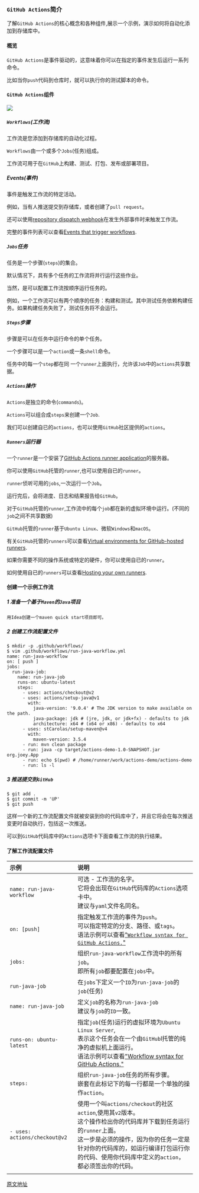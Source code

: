 ### `GitHub Actions`简介

了解`GitHub Actions`的核心概念和各种组件,展示一个示例，演示如何将自动化添加到存储库中。

#### 概览

`GitHub Actions`是事件驱动的，这意味着你可以在指定的事件发生后运行一系列命令。

比如当你`push`代码到仓库时，就可以执行你的测试脚本的命令。

#### `GitHub Actions`组件

![](https://docs.github.com/assets/images/help/images/overview-actions-design.png)

##### `Workflows`(工作流)

工作流是您添加到存储库的自动化过程。

`Workflows`由一个或多个`Jobs`(任务)组成。

工作流可用于在`GitHub`上构建、测试、打包、发布或部署项目。

##### Events(事件)

事件是触发工作流的特定活动。

例如，当有人推送提交到存储库，或者创建了`pull request`。

还可以使用[repository dispatch webhook](https://docs.github.com/en/free-pro-team@latest/rest/reference/repos#create-a-repository-dispatch-event)在发生外部事件时来触发工作流。

完整的事件列表可以查看[Events that trigger workflows](https://docs.github.com/en/free-pro-team@latest/actions/reference/events-that-trigger-workflows).

##### `Jobs`任务

任务是一个步骤(`steps`)的集合。

默认情况下，具有多个任务的工作流将并行运行这些作业。

当然，是可以配置工作流按顺序运行任务的。

例如，一个工作流可以有两个顺序的任务：构建和测试。其中测试任务依赖构建任务。如果构建任务失败了，测试任务将不会运行。

##### `Steps`步骤

步骤是可以在任务中运行命令的单个任务。

一个步骤可以是一个`action`或一条`shell`命令。

任务中的每一个`step`都在同 一个`runner`上面执行，允许该`Job`中的`actions`共享数据。

##### `Actions`操作

`Actions`是独立的命令(`commands`)。

`Actions`可以组合成`steps`来创建一个`Job`.

我们可以创建自已的`actions`，也可以使用`GitHub`社区提供的`actions`。

##### `Runners`运行器

一个`runner`是一个安装了[GitHub Actions runner application](https://github.com/actions/runner)的服务器。

你可以使用`GitHub`托管的`runner`,也可以使用自已的`runner`。

`runner`侦听可用的`jobs`,一次运行一个`Job`。

运行完后，会将进度、日志和结果报告给`GitHub`。

对于`GitHub`托管的`runner`,工作流中的每个`job`都在新的虚拟环境中运行。(不同的`job`之间不共享数据)

`GitHub`托管的`runner`基于`Ubuntu Linux`、微软`Windows`和`macOS`。

有关`GitHub`托管的`runners`可以查看[Virtual environments for GitHub-hosted runners](https://docs.github.com/en/free-pro-team@latest/actions/reference/virtual-environments-for-github-hosted-runners).

如果你需要不同的操作系统或特定的硬件，你可以使用自已的`runner`。

如何使用自已的`runners`可以查看[Hosting your own runners](https://docs.github.com/en/free-pro-team@latest/actions/hosting-your-own-runners).



#### 创建一个示例工作流

##### 1 准备一个基于`Maven`的`Java`项目

```
用Idea创建一个maven quick start项目即可。
```

##### 2 创建工作流配置文件

```shell
$ mkdir -p .github/workflows/
$ vim .github/workflows/run-java-workflow.yml
name: run-java-workflow
on: [ push ]
jobs:
  run-java-job:
    name: run-java-job
    runs-on: ubuntu-latest
    steps:
      - uses: actions/checkout@v2
      - uses: actions/setup-java@v1
        with:
          java-version: '9.0.4' # The JDK version to make available on the path.
          java-package: jdk # (jre, jdk, or jdk+fx) - defaults to jdk
          architecture: x64 # (x64 or x86) - defaults to x64
      - uses: stCarolas/setup-maven@v4
        with:
          maven-version: 3.5.4
      - run: mvn clean package
      - run: java -cp target/actions-demo-1.0-SNAPSHOT.jar org.joey.App
      - run: echo $(pwd) # /home/runner/work/actions-demo/actions-demo
      - run: ls -l
```

##### 3 推送提交到`GitHub`

```shell
$ git add .
$ git commit -m 'UP'
$ git push
```

这样一个新的工作流配置文件就被安装到你的代码库中了，并且它将会在每次推送变更时自动执行，包括这一次推送。

可以到`GitHub`代码库中的`Actions`选项卡下面查看工作流的执行结果。

#### 了解工作流配置文件

| 示例                          | 说明                                                         |
| :---------------------------- | :----------------------------------------------------------- |
| `name: run-java-workflow`     | 可选 - 工作流的名字。<br />它将会出现在`GitHub`代码库的`Actions`选项卡中。<br />建议与`yaml`文件名同名。 |
| `on: [push]`                  | 指定触发工作流的事件为`push`。<br />可以指定特定的分支、路径、或`tags`。<br />语法示例可以查看["`Workflow syntax for GitHub Actions.`"](https://docs.github.com/actions/reference/workflow-syntax-for-github-actions#onpushpull_requestpaths) |
| `jobs:`                       | 组织`run-java-workflow`工作流中的所有`job`。<br />即所有`job`都要配置在`jobs`中。 |
| `run-java-job`                | 在`jobs`下定义一个`ID`为`run-java-job`的`job`(任务)          |
| `name: run-java-job`          | 定义`job`的名称为`run-java-job`<br />建议与`job`的`ID`一致。 |
| `runs-on: ubuntu-latest`      | 指定`job`(任务)运行的虚拟环境为`Ubuntu Linux Server`,<br />表示这个任务会在一个由`GitHub`l托管的纯净的虚拟机上面运行。<br />语法示例可以查看["Workflow syntax for GitHub Actions."](https://docs.github.com/en/actions/reference/workflow-syntax-for-github-actions#jobsjob_idruns-on) |
| `steps:`                      | 组织`run-java-job`任务的所有步骤。<br />嵌套在此标记下的每一行都是一个单独的操作`action`。 |
| `- uses: actions/checkout@v2` | 使用一个叫`actions/checkout`的社区`action`,使用其`v2`版本。<br />这个操作检出你的代码库并下载到任务运行的`runner`上面。<br />这一步是必须的操作，因为你的任务一定是针对你的代码库的，如运行编译打包运行你的代码、使用你代码库中定义的`action`，都必须签出你的代码。 |
|                               |                                                              |

[原文地址](https://docs.github.com/en/free-pro-team@latest/actions/learn-github-actions/introduction-to-github-actions)